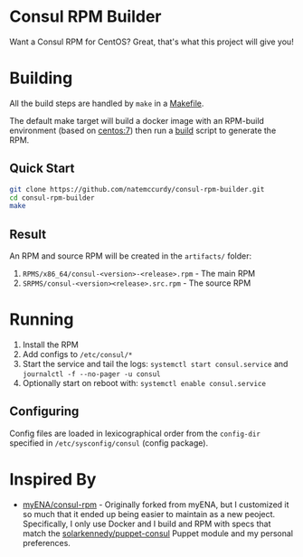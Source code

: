 # Consul RPM Builder

Want a Consul RPM for CentOS? Great, that's what this project will give you!

# Building

All the build steps are handled by `make` in a [Makefile](Makefile).

The default make target will build a docker image with an RPM-build environment (based on [centos:7](https://hub.docker.com/_/centos)) then run a [build](build.sh) script to generate the RPM.

## Quick Start

```bash
git clone https://github.com/natemccurdy/consul-rpm-builder.git
cd consul-rpm-builder
make
```

## Result

An RPM and source RPM will be created in the `artifacts/` folder:
1. `RPMS/x86_64/consul-<version>-<release>.rpm` - The main RPM
1. `SRPMS/consul-<version><release>.src.rpm` - The source RPM

# Running

1. Install the RPM
2. Add configs to `/etc/consul/*`
3. Start the service and tail the logs: `systemctl start consul.service` and `journalctl -f --no-pager -u consul`
4. Optionally start on reboot with: `systemctl enable consul.service`

## Configuring

Config files are loaded in lexicographical order from the `config-dir` specified in `/etc/sysconfig/consul` (config package).

# Inspired By

* [myENA/consul-rpm](https://github.com/myENA/consul-rpm) - Originally forked from myENA, but I customized it so much that it ended up being easier to maintain as a new peoject.  Specifically, I only use Docker and I build and RPM with specs that match the [solarkennedy/puppet-consul](https://forge.puppet.com/KyleAnderson/consul) Puppet module and my personal preferences.

